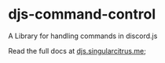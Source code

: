 # djs-command-control

A Library for handling commands in discord.js

Read the full docs at [djs.singularcitrus.me](https://djs.singularcitrus.me/v/1.3.0/);
